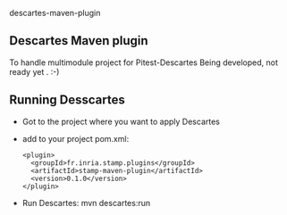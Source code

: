 descartes-maven-plugin

Descartes Maven plugin
----------------------
To handle multimodule project for Pitest-Descartes
Being developed, not ready yet . :-)


Running Desscartes
------------------
* Got to the project where you want to apply Descartes

* add to your project pom.xml:

      <plugin>
        <groupId>fr.inria.stamp.plugins</groupId>
        <artifactId>stamp-maven-plugin</artifactId>
        <version>0.1.0</version>
      </plugin>

* Run Descartes: mvn descartes:run


